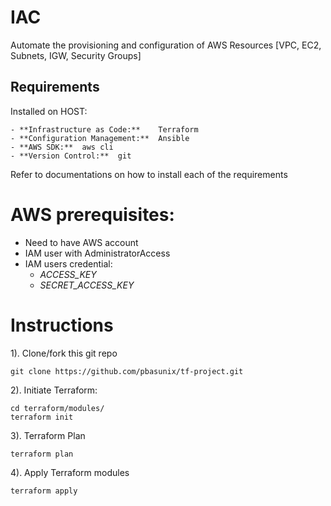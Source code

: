 # IAC

Automate the provisioning and configuration of AWS Resources [VPC, EC2, Subnets, IGW, Security Groups]  

## Requirements

Installed on HOST:

	- **Infrastructure as Code:**    Terraform
	- **Configuration Management:**  Ansible
	- **AWS SDK:**  aws cli
	- **Version Control:**  git

Refer to documentations on how to install each of the requirements  

# AWS prerequisites:  

- Need to have AWS account
- IAM user with AdministratorAccess
- IAM users credential: 
	- *ACCESS_KEY*
	- *SECRET_ACCESS_KEY*

# Instructions 

1). Clone/fork this git repo

```
git clone https://github.com/pbasunix/tf-project.git  

```

2). Initiate Terraform:

```
cd terraform/modules/
terraform init
```

3). Terraform Plan

```
terraform plan
```

4). Apply Terraform modules


```
terraform apply
```

